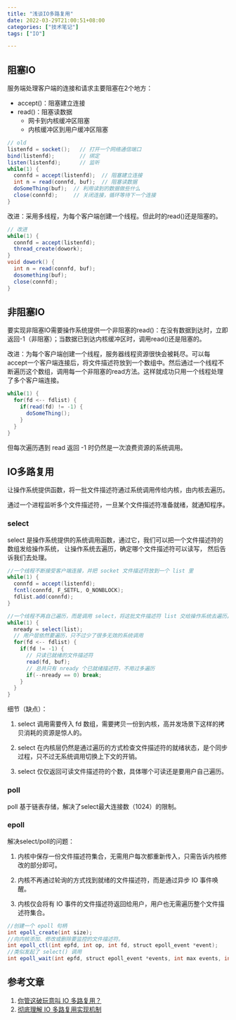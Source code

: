 ```yaml
---
title: "浅谈IO多路复用"
date: 2022-03-29T21:00:51+08:00
categories: ["技术笔记"]
tags: ["IO"]

---
```


## 阻塞IO

服务端处理客户端的连接和请求主要阻塞在2个地方：

- accept()：阻塞建立连接
- read()：阻塞读数据
  - 网卡到内核缓冲区阻塞
  - 内核缓冲区到用户缓冲区阻塞

```java
// old
listenfd = socket();   // 打开一个网络通信端口
bind(listenfd);        // 绑定
listen(listenfd);      // 监听
while(1) {
  connfd = accept(listenfd);  // 阻塞建立连接
  int n = read(connfd, buf);  // 阻塞读数据
  doSomeThing(buf);  // 利用读到的数据做些什么
  close(connfd);     // 关闭连接，循环等待下一个连接
}
```

改进：采用多线程，为每个客户端创建一个线程。但此时的read()还是阻塞的。

```java
// 改进
while(1) {
  connfd = accept(listenfd);
  thread_create(dowork);
}
void dowork() {
  int n = read(connfd, buf);
  dosomething(buf);
  close(connfd);
}
```



## 非阻塞IO

要实现非阻塞IO需要操作系统提供一个非阻塞的read()：在没有数据到达时，立即返回-1（非阻塞）；当数据已到达内核缓冲区时，调用read()还是阻塞的。

改进：为每个客户端创建一个线程，服务器线程资源很快会被耗尽。可以每accept一个客户端连接后，将文件描述符放到一个数组中。然后通过一个线程不断遍历这个数组，调用每一个非阻塞的read方法。这样就成功只用一个线程处理了多个客户端连接。

```java
while(1) {
  for(fd <-- fdlist) {
    if(read(fd) != -1) {
      doSomeThing();
    }
  }
}
```

但每次遍历遇到 read 返回 -1 时仍然是一次浪费资源的系统调用。

## IO多路复用

让操作系统提供函数，将一批文件描述符通过系统调用传给内核，由内核去遍历。

通过一个进程监听多个文件描述符，一旦某个文件描述符准备就绪，就通知程序。

### select

select 是操作系统提供的系统调用函数，通过它，我们可以把一个文件描述符的数组发给操作系统， 让操作系统去遍历，确定哪个文件描述符可以读写， 然后告诉我们去处理。

```java
//一个线程不断接受客户端连接，并把 socket 文件描述符放到一个 list 里
while(1) {
  connfd = accept(listenfd);
  fcntl(connfd, F_SETFL, O_NONBLOCK);
  fdlist.add(connfd);
}

//一个线程不再自己遍历，而是调用 select，将这批文件描述符 list 交给操作系统去遍历。
while(1) {
  nready = select(list);
  // 用户层依然要遍历，只不过少了很多无效的系统调用
  for(fd <-- fdlist) {
    if(fd != -1) {
      // 只读已就绪的文件描述符
      read(fd, buf);
      // 总共只有 nready 个已就绪描述符，不用过多遍历
      if(--nready == 0) break;
    }
  }
}
```

细节（缺点）：

1. select 调用需要传入 fd 数组，需要拷贝一份到内核，高并发场景下这样的拷贝消耗的资源是惊人的。

2. select 在内核层仍然是通过遍历的方式检查文件描述符的就绪状态，是个同步过程，只不过无系统调用切换上下文的开销。

3. select 仅仅返回可读文件描述符的个数，具体哪个可读还是要用户自己遍历。

### poll

poll 基于链表存储，解决了select最大连接数（1024）的限制。

### epoll

解决select/poll的问题：

1. 内核中保存一份文件描述符集合，无需用户每次都重新传入，只需告诉内核修改的部分即可。

2. 内核不再通过轮询的方式找到就绪的文件描述符，而是通过异步 IO 事件唤醒。

3. 内核仅会将有 IO 事件的文件描述符返回给用户，用户也无需遍历整个文件描述符集合。

```java
//创建一个 epoll 句柄
int epoll_create(int size);
//向内核添加、修改或删除要监控的文件描述符。
int epoll_ctl(int epfd, int op, int fd, struct epoll_event *event);
//类似发起了 select() 调用
int epoll_wait(int epfd, struct epoll_event *events, int max events, int timeout);
```

## 参考文章

1. [你管这破玩意叫 IO 多路复用？](https://mp.weixin.qq.com/s/YdIdoZ_yusVWza1PU7lWaw?utm_source=wechat_session&utm_medium=social&utm_oi=663552570581323776)
2. [彻底理解 IO 多路复用实现机制](https://juejin.cn/post/6882984260672847879#heading-11)